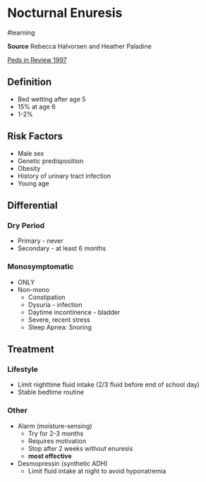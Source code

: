 # Nocturnal Enuresis
#learning

**Source** Rebecca Halvorsen and Heather Paladine

[Peds in Review 1997](http://pedsinreview.aappublications.org/content/18/6/183)

## Definition
* Bed wetting after age 5
* 15% at age 6
* 1-2% 

## Risk Factors
* Male sex
* Genetic predisposition
* Obesity
* History of urinary tract infection
* Young age

## Differential
### Dry Period
* Primary - never
* Secondary - at least 6 months

### Monosymptomatic
* ONLY 
* Non-mono
	* Constipation
	* Dysuria - infection
	* Daytime incontinence - bladder
	* Severe, recent stress
	* Sleep Apnea: Snoring

## Treatment
### Lifestyle
* Limit nighttime fluid intake (2/3 fluid before end of school day)
* Stable bedtime routine

### Other
* Alarm (moisture-sensing)
	* Try for 2-3 months
	* Requires motivation
	* Stop after 2 weeks without enuresis
	* **most effective**
* Desmopressin (synthetic ADH)
	* Limit fluid intake at night to avoid hyponatremia
 

